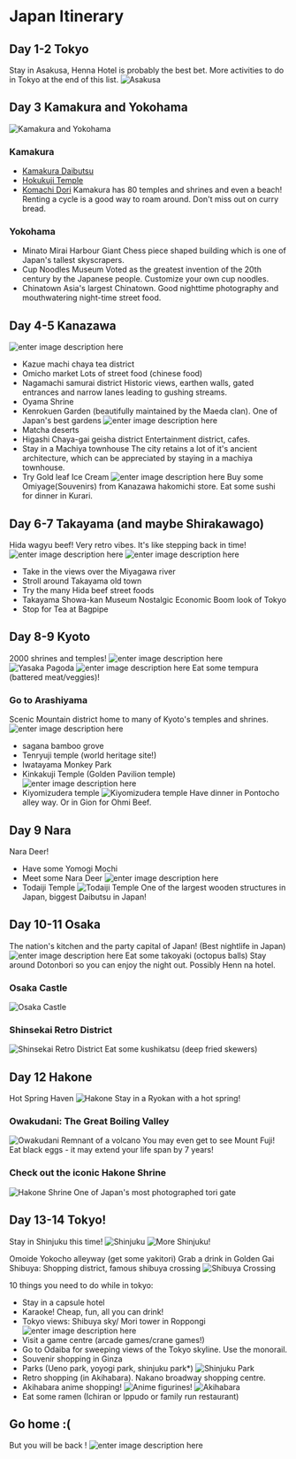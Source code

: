 # Japan Itinerary
## Day 1-2 Tokyo
Stay in Asakusa, Henna Hotel is probably the best bet. More activities to do in Tokyo at the end of this list.
![Asakusa](https://t1.gstatic.com/licensed-image?q=tbn:ANd9GcTrB0bg6TV1_ymPCNHO15Gb2h1vpPeiAqoolOTBlzJL5HEisSmduJzyV2n5BHBP1f6-)
## Day 3 Kamakura and Yokohama
![Kamakura and Yokohama](https://file.coffee/u/Hcrma_HaTFqBc9vfVBOV-.png)
### Kamakura
 - [Kamakura Daibutsu](https://file.coffee/u/Z5lICDc9y3UGrpo3-A4RQ.png)
 - [Hokukuji Temple](https://file.coffee/u/MlSWiBWubYajbPE6d_IQm.png)
 - [Komachi Dori](https://file.coffee/u/YPmHNpbliBS_D6Unh8ZD7.png)
Kamakura has 80 temples and shrines and even a beach! Renting a cycle is a good way to roam around. Don't miss out on curry bread.
### Yokohama
 - Minato Mirai Harbour
Giant Chess piece shaped building which is one of Japan's tallest skyscrapers.
 - Cup Noodles Museum
Voted as the greatest invention of the 20th century by the Japanese people. Customize your own cup noodles.
 - Chinatown
Asia's largest Chinatown. Good nighttime photography and mouthwatering night-time street food.
## Day 4-5 Kanazawa
![enter image description here](https://file.coffee/u/7Nju7X6WZY42iemI_zoNW.png)
 - Kazue machi chaya tea district
 -  Omicho market 
 Lots of street food (chinese food)
 - Nagamachi samurai district 
 Historic views, earthen walls, gated entrances and narrow lanes leading to gushing streams.
 - Oyama Shrine
 - Kenrokuen Garden (beautifully maintained by the Maeda clan).
 One of Japan's best gardens
 ![enter image description here](https://file.coffee/u/y_t3LNZ6LRS6pAhjAgXX2.png)
 - Matcha deserts 
 - Higashi Chaya-gai geisha district
 Entertainment district, cafes.
 -  Stay in a Machiya townhouse 
 The city retains a lot of it's ancient architecture, which can be appreciated by staying in a machiya townhouse.
 - Try Gold leaf Ice Cream
![enter image description here](https://file.coffee/u/nz8XeV6p4hDDXtN4PJxSn.png)
Buy some Omiyage(Souvenirs) from Kanazawa hakomichi store.
Eat some sushi for dinner in Kurari.
## Day 6-7 Takayama (and maybe Shirakawago)
Hida wagyu beef! Very retro vibes. It's like stepping back in time!
![enter image description here](https://file.coffee/u/VPu5PQr5Ic_KMUl46R3Q6.png)
![enter image description here](https://file.coffee/u/HI9vNaYNZCXC2fDX8i1yc.png)
- Take in the views over the Miyagawa river
- Stroll around Takayama old town
- Try the many Hida beef street foods
- Takayama Showa-kan Museum
Nostalgic Economic Boom look of Tokyo
- Stop for Tea at Bagpipe

## Day 8-9 Kyoto
2000 shrines and temples!
![enter image description here](https://file.coffee/u/u1ljDsnASIE-wykOd9BGK.png)
![Yasaka Pagoda](https://file.coffee/u/8uYCkHLmOaOEtfWDlOi9h.png)
![enter image description here](https://file.coffee/u/-3JOgemZPYemgaREWqdGC.png)
Eat some tempura (battered meat/veggies)!
### Go to Arashiyama
Scenic Mountain district home to many of Kyoto's temples and shrines.
![enter image description here](https://file.coffee/u/Oo4xK1WenbpRDNssCo_V4.png)
- sagana bamboo grove
- Tenryuji temple (world heritage site!)
- Iwatayama Monkey Park
- Kinkakuji Temple (Golden Pavilion temple)
![enter image description here](https://file.coffee/u/BnHq0gZ0Yu_slhCFHBupx.png)
- Kiyomizudera temple
![Kiyomizudera temple](https://file.coffee/u/MLJwleMwRw5eJVdpWsN8_.png)
Have dinner in Pontocho alley way. Or in Gion for Ohmi Beef.
## Day 9 Nara
Nara Deer!
- Have some Yomogi Mochi
- Meet some Nara Deer
![enter image description here](https://file.coffee/u/Exq9uZTuJdkpWOzMlWG_u.png)
- Todaiji Temple
![Todaiji Temple](https://file.coffee/u/18ieNN8BgfW6x8sRce28B.png)
One of the largest wooden structures in Japan, biggest Daibutsu in Japan!
## Day 10-11 Osaka
The nation's kitchen and the party capital of Japan! (Best nightlife in Japan)
![enter image description here](https://file.coffee/u/JCgadB91qSoohJPyt0iK8.png)
Eat some takoyaki (octopus balls)
Stay around Dotonbori so you can enjoy the night out. Possibly Henn na hotel.
### Osaka Castle
![Osaka Castle](https://file.coffee/u/yoVir_BeicRAyihDubkc0.png)
### Shinsekai Retro District
![Shinsekai Retro District](https://file.coffee/u/tyo85Cv7CghiGz2YvnzhA.png)
Eat some kushikatsu (deep fried skewers)
## Day 12 Hakone
Hot Spring Haven
![Hakone](https://file.coffee/u/fk9Xi8EaYlgu-SX8ggbw9.png)
Stay in a Ryokan with a hot spring!
### Owakudani: The Great Boiling Valley
![Owakudani](https://file.coffee/u/2rTfXUZEswuvi2awJsJen.png)
Remnant of a volcano
You may even get to see Mount Fuji!
Eat black eggs - it may extend your life span by 7 years!
### Check out the iconic Hakone Shrine
![Hakone Shrine](https://file.coffee/u/dkAsxwpldZl5yYO_jbQyI.png)
One of Japan's most photographed tori gate
## Day 13-14 Tokyo!
Stay in Shinjuku this time!
![Shinjuku](https://file.coffee/u/LcxDFboo3TcFMu4DniqJW.png)
![More Shinjuku!](https://file.coffee/u/jbqGJo8hbqRdIb-JIjetl.png)

Omoide Yokocho alleyway (get some yakitori)
Grab a drink in Golden Gai
Shibuya: Shopping district, famous shibuya crossing
![Shibuya Crossing](https://file.coffee/u/BEdoBh3N_yozH2CqjQYfJ.png)

10 things you need to do while in tokyo:
- Stay in a capsule hotel
- Karaoke! Cheap, fun, all you can drink!
- Tokyo views: Shibuya sky/ Mori tower in Roppongi
![enter image description here](https://file.coffee/u/7lODEM7UHT4Qh_D7w8YzE.png)
- Visit a game centre (arcade games/crane games!)
- Go to Odaiba for sweeping views of the Tokyo skyline. Use the monorail.
- Souvenir shopping in Ginza
- Parks (Ueno park, yoyogi park, shinjuku park*)
![Shinjuku Park](https://file.coffee/u/Ewo14Rvlx9_yVDlH38t5J.png)
- Retro shopping (in Akihabara). Nakano broadway shopping centre.
- Akihabara anime shopping!
![Anime figurines!](https://file.coffee/u/Ny2QGE4VswU-XesauZNwC.png)
![Akihabara](https://cdn.myanimelist.net/s/common/uploaded_files/1441256493-ba8213730c145f869d1f8f68ab80aeb4.jpeg)
- Eat some ramen (Ichiran or Ippudo or family run restaurant)
## Go home :(
But you will be back !
![enter image description here](https://file.coffee/u/5GFhWjuUHSzXRGmNd9B36.png)
